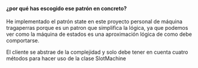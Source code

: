 ####  ¿por qué has escogido ese patrón en concreto?

He implementado el patrón state en este proyecto personal de máquina tragaperras porque es un patron que simplifica la 
lógica, ya que podemos ver como la máquina de estados es una aproximación lógica de como debe comportarse. 

El cliente se abstrae de la complejidad y solo debe tener en cuenta cuatro métodos para hacer uso de la clase SlotMachine